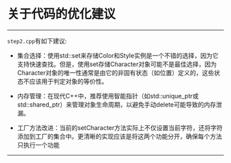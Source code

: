 # 关于代码的优化建议

---

`step2.cpp`有如下建议:

- 集合选择：使用std::set来存储Color和Style实例是一个不错的选择，因为它支持快速查找。但是，使用set存储Character对象可能不是最佳选择，因为Character对象的唯一性通常是由它的非固有状态（如位置）定义的，这些状态不应该用于判定对象的等价性。

- 内存管理：在现代C++中，推荐使用智能指针（如std::unique_ptr或std::shared_ptr）来管理对象生命周期，以避免手动delete可能导致的内存泄漏。

- 工厂方法改进：当前的setCharacter方法实际上不仅设置当前字符，还将字符添加到工厂的集合中。更清晰的实现应该是将这两个功能分开，确保每个方法只执行一个功能

---
